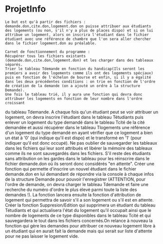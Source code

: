 # ProjetInfo	
	Le but est qu'à partir des fichiers : demande.don,cite.don,logement.don on puisse attribuer aux étudiants des logements (ou non, s'il n'y a plus de places dispo) et si on lui attribue un logement, alors on inscrira l'étudiant dans le fichier étudiant avec une référence de chambre que l'on sera aller chercher dans le fichier logement.don au préalable.

	Carnet de fonctionnement du programme :
	Récupérer tous les fichiers existants (demande.don,cite.don,logement.don) et les charger dans des tableaux séparés.
	Trier le tableau Tdemande en fonction du handicap(Ils seront les premiers a avoir des logements comme ils ont des logements spéciaux) puis en fonction de l'échelon de bourse et enfin, si il y a égalité dans les deux précédentes conditions : on trie en fonction de l'ordre de création de la demande (on a ajouté un ordre à la structure Demande). 
	Une fois le tableau trié, il y aura une fonction qui devra donc attribuer les logements en fonction de leur nombre dans l'ordre croissant
du tableau Tdemande. A chaque fois qu'un étudiant peut se voir attribuer un logement, on devra inscrire l'étudiant dans le tableau Tétudiants
puis enlever un logement du type demandé dans le tableau Tcité de la cité demandée et aussi récupérer dans le tableau Tlogements une référence
d'un logement du type demandé en ayant vérifier que ce logement a bien un état à '0' (qui indique qu'il est dispo) et le transformé en '1'
(pour indiquer qu'il est donc occupé). Ne pas oublier de sauvegarder les tableaux dans les fichiers qui leur sont attribués et libérer la
mémoire des tableaux comme ils ne sont sauvegardés dans les fichiers.
 	S'il reste des étudiants sans attribution on les gardes dans le tableau pour les réinscrire dans le fichier 
demande.don  où ils seront donc considérés "en attente". 
	Créer une fonction qui permette d'inscrire un nouvel étudiant dans le fichier demande.don en lui demandant de répondre via la console à 
chaque infos de la structure Demande pour pouvoir l'enregistrer (ATTENTION, pour l'ordre de demande, on devra charger le tableau Tdemande et
faire une recherche du numéro d'ordre le plus élevé parmi toute la liste des demandes !). La fonction lancera ensuite la fonction
d'attribution de logement qui permettra de savoir s'il a son logement ou s'il est en attente.
	Créer la fonction Suppresion/Edition qui supprimera un étudiant du tableau Tétudiants et qui actualisera l'état du logement qu'il occupait ainsi que
le nombre de logements de ce type disponibles dans le tableau Tcité et qui sauvegardera le tout dans les fichiers concernés.On relance à
nouveau la fonction qui gère les demandes pour attribuer ce nouveau logement libre à un étudiant qui en aurait fait la demande mais qui 
serait sur liste d'attente pour ne pas laisser le logement vide.
  
